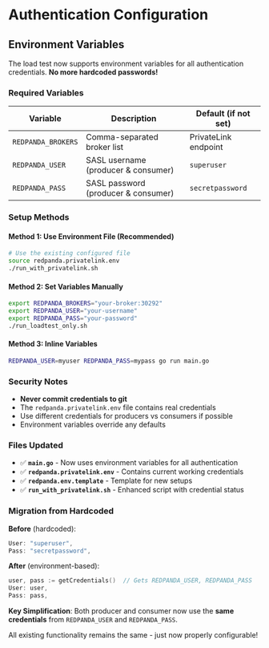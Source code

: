 # Authentication Configuration

## Environment Variables

The load test now supports environment variables for all authentication credentials. **No more hardcoded passwords!**

### Required Variables

| Variable | Description | Default (if not set) |
|----------|-------------|---------------------|
| `REDPANDA_BROKERS` | Comma-separated broker list | PrivateLink endpoint |
| `REDPANDA_USER` | SASL username (producer & consumer) | `superuser` |
| `REDPANDA_PASS` | SASL password (producer & consumer) | `secretpassword` |

### Setup Methods

#### Method 1: Use Environment File (Recommended)
```bash
# Use the existing configured file
source redpanda.privatelink.env
./run_with_privatelink.sh
```

#### Method 2: Set Variables Manually
```bash
export REDPANDA_BROKERS="your-broker:30292"
export REDPANDA_USER="your-username"
export REDPANDA_PASS="your-password"
./run_loadtest_only.sh
```

#### Method 3: Inline Variables
```bash
REDPANDA_USER=myuser REDPANDA_PASS=mypass go run main.go
```

### Security Notes

- **Never commit credentials to git**
- The `redpanda.privatelink.env` file contains real credentials
- Use different credentials for producers vs consumers if possible
- Environment variables override any defaults

### Files Updated

- ✅ **`main.go`** - Now uses environment variables for all authentication
- ✅ **`redpanda.privatelink.env`** - Contains current working credentials  
- ✅ **`redpanda.env.template`** - Template for new setups
- ✅ **`run_with_privatelink.sh`** - Enhanced script with credential status

### Migration from Hardcoded

**Before** (hardcoded):
```go
User: "superuser",
Pass: "secretpassword",
```

**After** (environment-based):
```go  
user, pass := getCredentials()  // Gets REDPANDA_USER, REDPANDA_PASS
User: user,
Pass: pass,
```

**Key Simplification**: Both producer and consumer now use the **same credentials** from `REDPANDA_USER` and `REDPANDA_PASS`.

All existing functionality remains the same - just now properly configurable!
